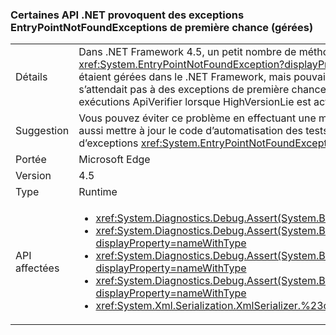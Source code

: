 ### <a name="some-net-apis-cause-first-chance-handled-entrypointnotfoundexceptions"></a>Certaines API .NET provoquent des exceptions EntryPointNotFoundExceptions de première chance (gérées)

|   |   |
|---|---|
|Détails|Dans .NET Framework 4.5, un petit nombre de méthodes .NET levaient des exceptions <xref:System.EntryPointNotFoundException?displayProperty=name> de première chance. Ces exceptions étaient gérées dans le .NET Framework, mais pouvaient arrêter l’automatisation des tests, car celle-ci ne s’attendait pas à des exceptions de première chance. Ces mêmes API provoquent l’arrêt de certaines exécutions ApiVerifier lorsque HighVersionLie est activé.|
|Suggestion|Vous pouvez éviter ce problème en effectuant une mise à niveau vers .NET Framework 4.5.1. Vous pouvez aussi mettre à jour le code d’automatisation des tests pour que son exécution ne soit pas arrêtée en cas d’exceptions <xref:System.EntryPointNotFoundException?displayProperty=name> de première chance.|
|Portée|Microsoft Edge|
|Version|4.5|
|Type|Runtime|
|API affectées|<ul><li><xref:System.Diagnostics.Debug.Assert(System.Boolean)?displayProperty=nameWithType></li><li><xref:System.Diagnostics.Debug.Assert(System.Boolean,System.String)?displayProperty=nameWithType></li><li><xref:System.Diagnostics.Debug.Assert(System.Boolean,System.String,System.String)?displayProperty=nameWithType></li><li><xref:System.Diagnostics.Debug.Assert(System.Boolean,System.String,System.String,System.Object[])?displayProperty=nameWithType></li><li><xref:System.Xml.Serialization.XmlSerializer.%23ctor(System.Type)?displayProperty=nameWithType></li></ul>|

